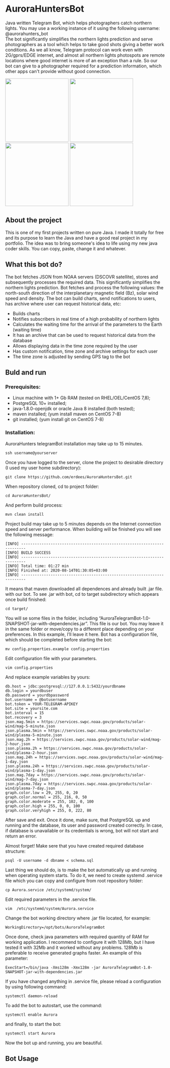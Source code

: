 # AuroraHuntersBot
Java written Telegram Bot, which helps photographers catch northern lights. You may use a working instance of it using the following username: @aurorahunters_bot \
The bot significantly simplifies the northern lights prediction and serve photographers as a tool which helps to take good shots giving a better work conditions. As we all know, Telegram protocol can work even with 2G/gprs/EDGE internet, and almost all northern lights photospots are remote locations where good internet is more of an exception than a rule. So our bot can give to a photographer required for a prediction information, which other apps can't provide without good connection. 

<img src="../master/images/Screenshot_2020-08-17-00-11-31-283_org.telegram.messenger.jpg" width="200px"/> <img src="../master/images/Screenshot_2020-08-17-00-11-39-572_org.telegram.messenger.jpg" width="200px"/> <img src="../master/images/Screenshot_2020-08-17-00-14-00-133_org.telegram.messenger.jpg" width="200px"/> <img src="../master/images/Screenshot_2020-08-17-00-15-10-109_org.telegram.messenger.jpg" width="200px"/>

## About the project
This is one of my first projects written on pure Java. I made it totally for free and its purpose to learn the Java and have a good real project in my portfolio. The idea was to bring someone's idea to life using my new java coder skills. 
You can copy, paste, change it and whatever. 
## What this bot do?
The bot fetches JSON from NOAA servers (DSCOVR satellite), stores and subsequently processes the required data. This significantly simplifies the northern lights prediction. Bot fetches and process the following values: the north-south direction of the interplanetary magnetic field (Bz), solar wind speed and density. The bot can build charts, send notifications to users, has archive where user can request historical data, etc:
- Builds charts 
- Notifies subscribers in real time of a high probability of northern lights 
- Calculates the waiting time for the arrival of the parameters to the Earth (waiting time)
- It has an archive that can be used to request historical data from the database
- Allows displaying data in the time zone required by the user
- Has custom notification, time zone and archive settings for each user
- The time zone is adjusted by sending GPS tag to the bot

## Buld and run

### Prerequisites:

- Linux machine with 1+ Gb RAM (tested on RHEL/OEL/CentOS 7,8);
- PostgreSQL 10+ installed;
- java-1.8.0-openjdk or oracle Java 8 installed (both tested);
- maven installed; (yum install maven on CentOS 7-8)
- git installed; (yum install git on CentOS 7-8)

### Installation:

AuroraHunters telegramBot installation may take up to 15 minutes.

`ssh username@yourserver`

Once you have logged to the server, clone the project to desirable directory (I used my user home subdirectory):

`git clone https://github.com/erdees/AuroraHuntersBot.git `

When repository cloned, cd to project folder:

`cd AuroraHuntersBot/`

And perform build process:

`mvn clean install`

Project build may take up to 5 minutes depends on the Internet connection speed and server performance. When building will be finished you will see the following message:
```
[INFO] ------------------------------------------------------------------------
[INFO] BUILD SUCCESS
[INFO] ------------------------------------------------------------------------
[INFO] Total time: 01:27 min
[INFO] Finished at: 2020-08-14T01:30:05+03:00
[INFO] ------------------------------------------------------------------------
```
It means that maven downloaded all dependences and already built .jar file. with our bot. To see .jar with bot, cd to target subdirectory which appears once build finished:

`cd target/`

You will se some files in the folder, including “AuroraTelegramBot-1.0-SNAPSHOT-jar-with-dependencies.jar”. This file is our bot. You may leave it in the same folder or move/copy to a different place depending on your preferences. In this example, I’ll leave it here. Bot has a configuration file, which should be completed before starting the bot:

`mv config.properties.example config.properties`

Edit configuration file with your parameters.

`vim config.properties`

And replace example variables by yours:
```
db.host = jdbc:postgresql://127.0.0.1:5432/yourdbname
db.login = yourdbuser
db.password = yourdbpassword
bot.username = @botusername
bot.token = YOUR-TELEGRAM-APIKEY
bot.site = yoursite.com
bot.interval = 15
bot.recovery = 3 
json.mag.5min = https://services.swpc.noaa.gov/products/solar-wind/mag-5-minute.json
json.plasma.5min = https://services.swpc.noaa.gov/products/solar-wind/plasma-5-minute.json
json.mag.2h = https://services.swpc.noaa.gov/products/solar-wind/mag-2-hour.json
json.plasma.2h = https://services.swpc.noaa.gov/products/solar-wind/plasma-2-hour.json
json.mag.24h = https://services.swpc.noaa.gov/products/solar-wind/mag-1-day.json
json.plasma.24h = https://services.swpc.noaa.gov/products/solar-wind/plasma-1-day.json
json.mag.7day = https://services.swpc.noaa.gov/products/solar-wind/mag-7-day.json
json.plasma.7day = https://services.swpc.noaa.gov/products/solar-wind/plasma-7-day.json
graph.color.low = 29, 255, 0, 20
graph.color.normal = 255, 216, 0, 50
graph.color.moderate = 255, 102, 0, 100
graph.color.high = 255, 0, 0, 100
graph.color.veryhigh = 255, 0, 222, 80
```
After save and exit. Once it done, make sure, that PostgreSQL up and running and the database, its user and password created correctly. In case, if database is unavailable or its credentials is wrong, bot will not start and return an error. 

Almost forget! Make sere that you have created required database structure:

`psql -U username -d dbname < schema.sql`

Last thing we should do, is to make the bot automatically up and running when operating system starts. To do it, we need to create systemd .service file which you can copy and configure from root repository folder:

`cp Aurora.service /etc/systemd/system/`

Edit required parameters in the .service file.

`vim  /etc/systemd/system/Aurora.service`

Change the bot working directory where .jar file located, for example: 

`WorkingDirectory=/opt/bots/AuroraTelegramBot`

Once done, check java parameters with required quantity of RAM for working application. I recommend to configure it with 128Mb, but I have tested it with 32Mb and it worked without any problems. 128Mb is preferable to receive generated graphs faster. An example of this parameter:

`ExecStart=/bin/java -Xms128m -Xmx128m -jar AuroraTelegramBot-1.0-SNAPSHOT-jar-with-dependencies.jar`

If you have changed anything in .service file, please reload a configuration by using following command:

`systemctl daemon-reload`

To add the bot to autostart, use the command:

`systemctl enable Aurora`

and finally, to start the bot:

`systemctl start Aurora`

Now the bot up and running, you are beautiful. 

## Bot Usage
